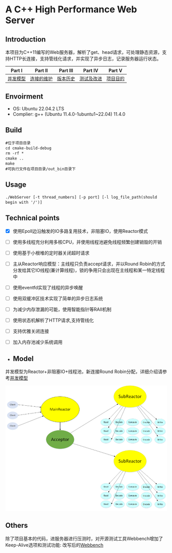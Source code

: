 # A C++ High Performance Web Server

## Introduction

本项目为C++11编写的Web服务器，解析了get、head请求，可处理静态资源，支持HTTP长连接，支持管线化请求，并实现了异步日志，记录服务器运行状态。  

| Part Ⅰ                 | Part Ⅱ                   | Part Ⅲ                 | Part Ⅳ                   | Part Ⅴ                 |
|:----------------------:|:------------------------:|:----------------------:|:------------------------:|:----------------------:|
| [并发模型](./Docs/并发模型.md) | [连接的维护](./Docs/连接的维护.md) | [版本历史](./Docs/版本历史.md) | [测试及改进](./Docs/测试及改进.md) | [项目目的](./Docs/项目目的.md) |

## Envoirment

* OS: Ubuntu 22.04.2 LTS
* Complier: g++ (Ubuntu 11.4.0-1ubuntu1~22.04) 11.4.0

## Build

    #位于项目目录
    cd cmake-build-debug
    rm -rf *
    cmake ..
    make
    #可执行文件在项目目录/out_bin目录下

## Usage

    ./WebServer [-t thread_numbers] [-p port] [-l log_file_path(should begin with '/')]

## Technical points

- [x] 使用Epoll边沿触发的IO多路复用技术，非阻塞IO，使用Reactor模式

- [ ] 使用多线程充分利用多核CPU，并使用线程池避免线程频繁创建销毁的开销

- [ ] 使用基于小根堆的定时器关闭超时请求

- [ ] 主从Reactor响应模型：主线程只负责accept请求，并以Round Robin的方式分发给其它IO线程(兼计算线程)，锁的争用只会出现在主线程和某一特定线程中

- [ ] 使用eventfd实现了线程的异步唤醒

- [ ] 使用双缓冲区技术实现了简单的异步日志系统

- [ ] 为减少内存泄漏的可能，使用智能指针等RAII机制

- [ ] 使用状态机解析了HTTP请求,支持管线化

- [ ] 支持优雅关闭连接

- [ ] 加入内存池减少系统调用



* ## Model

并发模型为Reactor+非阻塞IO+线程池，新连接Round Robin分配，详细介绍请参考[并发模型](./Docs/并发模型.md)

![](assets/2023-07-31-22-35-47-image.png)

## Others

除了项目基本的代码，进服务器进行压测时，对开源测试工具Webbench增加了Keep-Alive选项和测试功能: 改写后的[Webbench](https://github.com/linyacool/WebBench)
